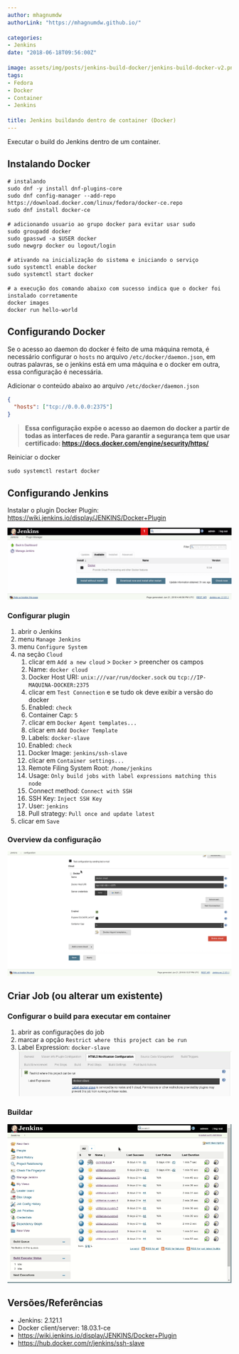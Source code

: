 ```yaml
---
author: mhagnumdw
authorLink: "https://mhagnumdw.github.io/"

categories:
- Jenkins
date: "2018-06-18T09:56:00Z"

image: assets/img/posts/jenkins-build-docker/jenkins-build-docker-v2.png
tags:
- Fedora
- Docker
- Container
- Jenkins

title: Jenkins buildando dentro de container (Docker)
---
```


Executar o build do Jenkins dentro de um container.

<!--more-->

## Instalando Docker

```shell
# instalando
sudo dnf -y install dnf-plugins-core
sudo dnf config-manager --add-repo https://download.docker.com/linux/fedora/docker-ce.repo
sudo dnf install docker-ce

# adicionando usuario ao grupo docker para evitar usar sudo
sudo groupadd docker
sudo gpasswd -a $USER docker
sudo newgrp docker ou logout/login

# ativando na inicialização do sistema e iniciando o serviço
sudo systemctl enable docker
sudo systemctl start docker

# a execução dos comando abaixo com sucesso indica que o docker foi instalado corretamente
docker images
docker run hello-world
```

## Configurando Docker

Se o acesso ao daemon do docker é feito de uma máquina remota, é necessário configurar o `hosts` no arquivo `/etc/docker/daemon.json`, em outras palavras, se o jenkins está em uma máquina e o docker em outra, essa configuração é necessária.

Adicionar o conteúdo abaixo ao arquivo `/etc/docker/daemon.json`

```json
{
  "hosts": ["tcp://0.0.0.0:2375"]
}
```

> **Essa configuração expõe o acesso ao daemon do docker a partir de todas as interfaces de rede. Para garantir a segurança tem que usar certificado: <https://docs.docker.com/engine/security/https/>**

Reiniciar o docker

```shell
sudo systemctl restart docker
```

## Configurando Jenkins

Instalar o plugin Docker Plugin: <https://wiki.jenkins.io/display/JENKINS/Docker+Plugin>

![Jenkins - Instalando plugin Docker](instalando-plugin-docker.png)

### Configurar plugin

1. abrir o Jenkins
1. menu `Manage Jenkins`
1. menu `Configure System`
1. na seção `Cloud`
   1. clicar em `Add a new cloud` > `Docker` > preencher os campos
   1. Name: `docker cloud`
   1. Docker Host URI: `unix:///var/run/docker.sock` ou `tcp://IP-MAQUINA-DOCKER:2375`
   1. clicar em `Test Connection` e se tudo ok deve exibir a versão do docker
   1. Enabled: `check`
   1. Container Cap: `5`
   1. clicar em `Docker Agent templates...`
   1. clicar em `Add Docker Template`
   1. Labels: `docker-slave`
   1. Enabled: `check`
   1. Docker Image: `jenkins/ssh-slave`
   1. clicar em `Container settings...`
   1. Remote Filing System Root: `/home/jenkins`
   1. Usage: `Only build jobs with label expressions matching this node`
   1. Connect method: `Connect with SSH`
   1. SSH Key: `Inject SSH Key`
   1. User: `jenkins`
   1. Pull strategy: `Pull once and update latest`
1. clicar em `Save`

### Overview da configuração

![Jenkins - Docker Conf Overview](plugin-docker-conf-overview.gif)

## Criar Job (ou alterar um existente)

### Configurar o build para executar em container

1. abrir as configurações do job
1. marcar a opção `Restrict where this project can be run`
1. Label Expression: `docker-slave`
![Jenkins - Restrict where this project can be run](restrict-where-this-project-can-be-run.png)

### Buildar

![Jenkins - Buildando dentro de container](buildando-dentro-de-container.gif)

## Versões/Referências

- Jenkins: 2.121.1
- Docker client/server: 18.03.1-ce
- <https://wiki.jenkins.io/display/JENKINS/Docker+Plugin>
- <https://hub.docker.com/r/jenkins/ssh-slave>
